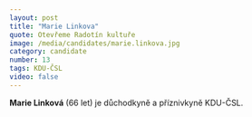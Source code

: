 ```yaml
---
layout: post
title: "Marie Linkova"
quote: Otevřeme Radotín kultuře
image: /media/candidates/marie.linkova.jpg
category: candidate
number: 13
tags: KDU-ČSL
video: false
---
```


**Marie Linková** (66 let) je důchodkyně a příznivkyně KDU-ČSL.
